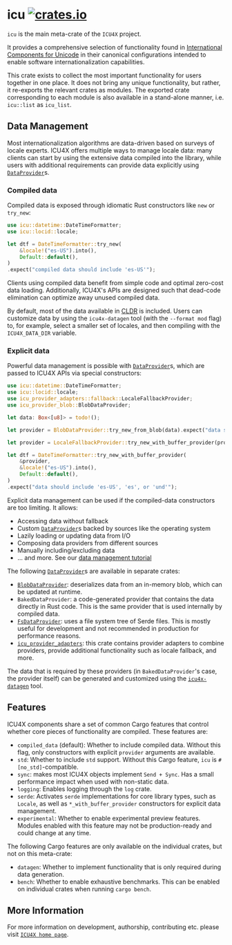 # icu [![crates.io](https://img.shields.io/crates/v/icu)](https://crates.io/crates/icu)

<!-- cargo-rdme start -->

`icu` is the main meta-crate of the `ICU4X` project.

It provides a comprehensive selection of functionality found in
[International Components for Unicode](http://icu.unicode.org/)
in their canonical configurations intended to enable software
internationalization capabilities.

This crate exists to collect the most important functionality for users
together in one place.
It does not bring any unique functionality, but rather,
it re-exports the relevant crates as modules.
The exported crate corresponding to each module is also
available in a stand-alone manner, i.e. `icu::list` as `icu_list`.

## Data Management

Most internationalization algorithms are data-driven based on surveys of locale experts.
ICU4X offers multiple ways to manage locale data: many clients can start by using the
extensive data compiled into the library, while users with additional requirements can
provide data explicitly using [`DataProvider`]s.

### Compiled data

Compiled data is exposed through idiomatic Rust constructors like `new` or `try_new`:

```rust
use icu::datetime::DateTimeFormatter;
use icu::locid::locale;

let dtf = DateTimeFormatter::try_new(
    &locale!("es-US").into(),
    Default::default(),
)
.expect("compiled data should include 'es-US'");
```

Clients using compiled data benefit from simple code and optimal zero-cost data loading. Additionally,
ICU4X's APIs are designed such that dead-code elimination can optimize away unused compiled data.

By default, most of the data available in [CLDR] is included. Users can customize data by using
the `icu4x-datagen` tool (with the `-⁠-format mod` flag) to, for example, select a smaller set of
locales, and then compiling with the `ICU4X_DATA_DIR` variable.

### Explicit data

Powerful data management is possible with [`DataProvider`]s, which are passed to ICU4X APIs via
special constructors:

```rust
use icu::datetime::DateTimeFormatter;
use icu::locid::locale;
use icu_provider_adapters::fallback::LocaleFallbackProvider;
use icu_provider_blob::BlobDataProvider;

let data: Box<[u8]> = todo!();

let provider = BlobDataProvider::try_new_from_blob(data).expect("data should be valid");

let provider = LocaleFallbackProvider::try_new_with_buffer_provider(provider).expect("provider should include fallback data");

let dtf = DateTimeFormatter::try_new_with_buffer_provider(
    &provider,
    &locale!("es-US").into(),
    Default::default(),
)
.expect("data should include 'es-US', 'es', or 'und'");
```

Explicit data management can be used if the compiled-data constructors are too limiting. It allows:
* Accessing data without fallback
* Custom [`DataProvider`]s backed by sources like the operating system
* Lazily loading or updating data from I/O
* Composing data providers from different sources
* Manually including/excluding data
* ... and more. See our [data management tutorial]

The following [`DataProvider`]s are available in separate crates:
* [`BlobDataProvider`]: deserializes data from an in-memory blob, which can be updated at runtime.
* `BakedDataProvider`: a code-generated provider that contains the data directly in Rust code. This is the
  same provider that is used internally by compiled data.
* [`FsDataProvider`]: uses a file system tree of Serde files. This is mostly useful for development and
  not recommended in production for performance reasons.
* [`icu_provider_adapters`]: this crate contains provider adapters to combine providers,
  provide additional functionality such as locale fallback, and more.

The data that is required by these providers (in `BakedDataProvider`'s case, the provider itself) can be
generated and customized using the [`icu4x-datagen`] tool.

## Features

ICU4X components share a set of common Cargo features that control whether core pieces of
functionality are compiled. These features are:

- `compiled_data` (default): Whether to include compiled data. Without this flag, only constructors with
   explicit `provider` arguments are available.
- `std`: Whether to include `std` support. Without this Cargo feature, `icu` is `#[no_std]`-compatible.
- `sync`: makes most ICU4X objects implement `Send + Sync`. Has a small performance impact when used with non-static data.
- `logging`: Enables logging through the `log` crate.
- `serde`: Activates `serde` implementations for core library types, such as `Locale`, as well
   as `*_with_buffer_provider` constructors for explicit data management.
- `experimental`: Whether to enable experimental preview features. Modules enabled with
  this feature may not be production-ready and could change at any time.

The following Cargo features are only available on the individual crates, but not on this meta-crate:

- `datagen`: Whether to implement functionality that is only required during data generation.
- `bench`: Whether to enable exhaustive benchmarks. This can be enabled on individual crates
  when running `cargo bench`.

[CLDR]: http://cldr.unicode.org/
[`DataProvider`]: icu_provider::DataProvider
[`DataPayload`]: icu_provider::DataPayload
[`FsDataProvider`]: https://docs.rs/icu_provider_fs/latest/icu_provider_fs/struct.FsDataProvider.html
[`BlobDataProvider`]: https://docs.rs/icu_provider_blob/latest/icu_provider_blob/struct.BlobDataProvider.html
[`icu_provider_adapters`]: https://docs.rs/icu_provider_adapters/latest/icu_provider_adapters/
[`icu_datagen`]: https://docs.rs/icu_datagen/latest/icu_datagen/
[`icu4x-datagen`]: https://docs.rs/icu_datagen/latest/icu_datagen/
[data management tutorial]: https://github.com/unicode-org/icu4x/blob/main/docs/tutorials/data_provider.md#loading-additional-data-at-runtime

<!-- cargo-rdme end -->

## More Information

For more information on development, authorship, contributing etc. please visit [`ICU4X home page`](https://github.com/unicode-org/icu4x).
